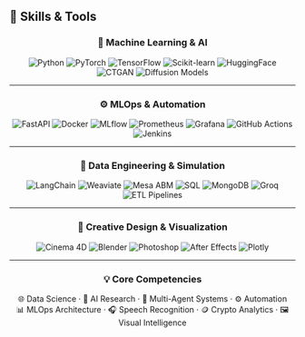 ## 🧠 Skills & Tools

<div align="center">

### 🧩 **Machine Learning & AI**
![Python](https://img.shields.io/badge/Python-3776AB?style=for-the-badge&logo=python&logoColor=white)
![PyTorch](https://img.shields.io/badge/PyTorch-EE4C2C?style=for-the-badge&logo=pytorch&logoColor=white)
![TensorFlow](https://img.shields.io/badge/TensorFlow-FF6F00?style=for-the-badge&logo=tensorflow&logoColor=white)
![Scikit-learn](https://img.shields.io/badge/scikit--learn-F7931E?style=for-the-badge&logo=scikitlearn&logoColor=white)
![HuggingFace](https://img.shields.io/badge/Transformers-FFD43B?style=for-the-badge&logo=huggingface&logoColor=white)
![CTGAN](https://img.shields.io/badge/CTGAN-8E44AD?style=for-the-badge)
![Diffusion Models](https://img.shields.io/badge/Diffusion%20Models-34495E?style=for-the-badge)

---

### ⚙️ **MLOps & Automation**
![FastAPI](https://img.shields.io/badge/FastAPI-009688?style=for-the-badge&logo=fastapi&logoColor=white)
![Docker](https://img.shields.io/badge/Docker-0db7ed?style=for-the-badge&logo=docker&logoColor=white)
![MLflow](https://img.shields.io/badge/MLflow-0194E2?style=for-the-badge)
![Prometheus](https://img.shields.io/badge/Prometheus-E6522C?style=for-the-badge&logo=prometheus&logoColor=white)
![Grafana](https://img.shields.io/badge/Grafana-F46800?style=for-the-badge&logo=grafana&logoColor=white)
![GitHub Actions](https://img.shields.io/badge/GitHub%20Actions-2088FF?style=for-the-badge&logo=githubactions&logoColor=white)
![Jenkins](https://img.shields.io/badge/Jenkins-D33833?style=for-the-badge&logo=jenkins&logoColor=white)

---

### 🧮 **Data Engineering & Simulation**
![LangChain](https://img.shields.io/badge/LangChain-000000?style=for-the-badge&logo=chainlink&logoColor=white)
![Weaviate](https://img.shields.io/badge/Weaviate-1F618D?style=for-the-badge)
![Mesa ABM](https://img.shields.io/badge/Mesa%20ABM-8E44AD?style=for-the-badge)
![SQL](https://img.shields.io/badge/SQL-4479A1?style=for-the-badge&logo=mysql&logoColor=white)
![MongoDB](https://img.shields.io/badge/MongoDB-4EA94B?style=for-the-badge&logo=mongodb&logoColor=white)
![Groq](https://img.shields.io/badge/Groq-FF4F00?style=for-the-badge)
![ETL Pipelines](https://img.shields.io/badge/ETL-Pipelines-34495E?style=for-the-badge)

---

### 🎨 **Creative Design & Visualization**
![Cinema 4D](https://img.shields.io/badge/Cinema%204D-011627?style=for-the-badge&logo=maxon&logoColor=white)
![Blender](https://img.shields.io/badge/Blender-F5792A?style=for-the-badge&logo=blender&logoColor=white)
![Photoshop](https://img.shields.io/badge/Photoshop-31A8FF?style=for-the-badge&logo=adobe-photoshop&logoColor=white)
![After Effects](https://img.shields.io/badge/After%20Effects-9999FF?style=for-the-badge&logo=adobe-after-effects&logoColor=white)
![Plotly](https://img.shields.io/badge/Plotly-2391E6?style=for-the-badge&logo=plotly&logoColor=white)

---

### 💡 **Core Competencies**
🌐 Data Science · 🧠 AI Research · 🧩 Multi-Agent Systems · ⚙️ Automation  
📊 MLOps Architecture · 🎧 Speech Recognition · 🪙 Crypto Analytics · 🖼 Visual Intelligence

</div>
